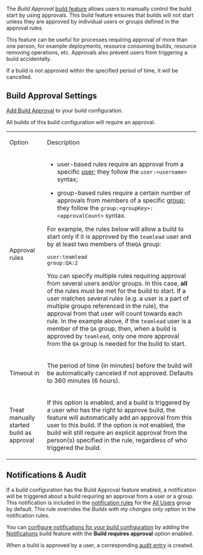 [//]: # (title: Build Approval)
[//]: # (auxiliary-id: Build Approval)

The _Build Approval_ [build feature](adding-build-features.md) allows users to manually control the build start by using approvals.
This build feature ensures that builds will not start
unless they are approved by individual users or groups defined in the approval rules.

This feature can be useful for processes requiring approval of more than one person, 
for example deployments, resource consuming builds, resource removing operations, etc. 
Approvals also prevent users from triggering a build accidentally. 

If a build is not approved within the specified period of time, it will be cancelled.


## Build Approval Settings

[Add Build Approval](adding-build-features.md) to your build configuration.
 
All builds of this build configuration will require an approval.

<table>

<tr><td>

Option

</td>
<td>

Description

</td>
</tr><tr>
<td>

Approval rules

</td><td>

* user-based rules require an approval from a specific [user](creating-and-managing-users.md); they follow the `user:<username>` syntax;

* group-based rules require a certain number of approvals from members of a specific [group](creating-and-managing-user-groups.md); they follow the `group:<groupKey>:<approvalCount>` syntax.

For example, the rules below will allow a build to start only if it is approved by the `teamlead` user and by at least two members of the`QA` group:

```
user:teamlead
group:QA:2
```

You can specify multiple rules requiring approval from several users and/or groups. In this case, __all__ of the rules must be met for the build to start. 
If a user matches several rules (e.g. a user is a part of multiple groups referenced in the rule), 
the approval from that user will count towards each rule. 
In the example above, if the `teamlead` user is a member of the `QA` group, 
then, when a build is approved by `teamlead`, only one more approval from the `QA` group is needed for the build to start.

</td>
</tr><tr>
<td>

Timeout in

</td><td>

The period of time (in minutes) before the build will be automatically canceled if not approved. Defaults to 360 minutes (6 hours).

</td>
</tr><tr>
<td>

Treat manually started build as approval

</td><td>

If this option is enabled, and a build is triggered by a user who has the right to approve build, the feature will automatically add an approval from this user to this build. If the option is not enabled, the build will still require an explicit approval from the person(s) specified in the rule, regardless of who triggered the build.

</td>
</tr>
</table>

## Notifications & Audit

If a build configuration has the Build Approval feature enabled, a notification will be triggered about a build requiring an approval from a user or a group.
This notification is included in the [notification rules](adding-notification-rules.md) for the [All Users](creating-and-managing-user-groups.md#all-users-group) group by default. This rule overrides the *Builds with my changes only* option in the notification rules.

You can [configure notifications for your build configuration](configuring-notifications.md) by adding the [Notifications](notifications.md) build feature with the **Build requires approval** option enabled. 

When a build is approved by a user, a corresponding [audit entry](tracking-user-actions.md) is created.
